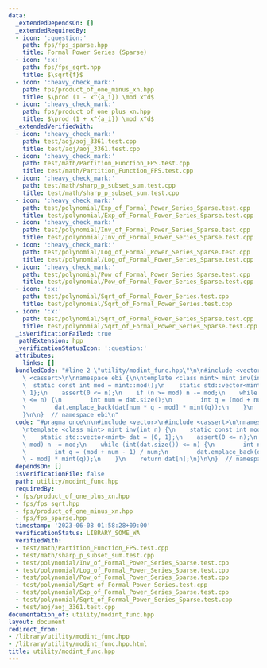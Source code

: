 ```yaml
---
data:
  _extendedDependsOn: []
  _extendedRequiredBy:
  - icon: ':question:'
    path: fps/fps_sparse.hpp
    title: Formal Power Series (Sparse)
  - icon: ':x:'
    path: fps/fps_sqrt.hpp
    title: $\sqrt{f}$
  - icon: ':heavy_check_mark:'
    path: fps/product_of_one_minus_xn.hpp
    title: $\prod (1 - x^{a_i}) \mod x^d$
  - icon: ':heavy_check_mark:'
    path: fps/product_of_one_plus_xn.hpp
    title: $\prod (1 + x^{a_i}) \mod x^d$
  _extendedVerifiedWith:
  - icon: ':heavy_check_mark:'
    path: test/aoj/aoj_3361.test.cpp
    title: test/aoj/aoj_3361.test.cpp
  - icon: ':heavy_check_mark:'
    path: test/math/Partition_Function_FPS.test.cpp
    title: test/math/Partition_Function_FPS.test.cpp
  - icon: ':heavy_check_mark:'
    path: test/math/sharp_p_subset_sum.test.cpp
    title: test/math/sharp_p_subset_sum.test.cpp
  - icon: ':heavy_check_mark:'
    path: test/polynomial/Exp_of_Formal_Power_Series_Sparse.test.cpp
    title: test/polynomial/Exp_of_Formal_Power_Series_Sparse.test.cpp
  - icon: ':heavy_check_mark:'
    path: test/polynomial/Inv_of_Formal_Power_Series_Sparse.test.cpp
    title: test/polynomial/Inv_of_Formal_Power_Series_Sparse.test.cpp
  - icon: ':heavy_check_mark:'
    path: test/polynomial/Log_of_Formal_Power_Series_Sparse.test.cpp
    title: test/polynomial/Log_of_Formal_Power_Series_Sparse.test.cpp
  - icon: ':heavy_check_mark:'
    path: test/polynomial/Pow_of_Formal_Power_Series_Sparse.test.cpp
    title: test/polynomial/Pow_of_Formal_Power_Series_Sparse.test.cpp
  - icon: ':x:'
    path: test/polynomial/Sqrt_of_Formal_Power_Series.test.cpp
    title: test/polynomial/Sqrt_of_Formal_Power_Series.test.cpp
  - icon: ':x:'
    path: test/polynomial/Sqrt_of_Formal_Power_Series_Sparse.test.cpp
    title: test/polynomial/Sqrt_of_Formal_Power_Series_Sparse.test.cpp
  _isVerificationFailed: true
  _pathExtension: hpp
  _verificationStatusIcon: ':question:'
  attributes:
    links: []
  bundledCode: "#line 2 \"utility/modint_func.hpp\"\n\n#include <vector>\n#include\
    \ <cassert>\n\nnamespace ebi {\n\ntemplate <class mint> mint inv(int n) {\n  \
    \  static const int mod = mint::mod();\n    static std::vector<mint> dat = {0,\
    \ 1};\n    assert(0 <= n);\n    if (n >= mod) n -= mod;\n    while (int(dat.size())\
    \ <= n) {\n        int num = dat.size();\n        int q = (mod + num - 1) / num;\n\
    \        dat.emplace_back(dat[num * q - mod] * mint(q));\n    }\n    return dat[n];\n\
    }\n\n}  // namespace ebi\n"
  code: "#pragma once\n\n#include <vector>\n#include <cassert>\n\nnamespace ebi {\n\
    \ntemplate <class mint> mint inv(int n) {\n    static const int mod = mint::mod();\n\
    \    static std::vector<mint> dat = {0, 1};\n    assert(0 <= n);\n    if (n >=\
    \ mod) n -= mod;\n    while (int(dat.size()) <= n) {\n        int num = dat.size();\n\
    \        int q = (mod + num - 1) / num;\n        dat.emplace_back(dat[num * q\
    \ - mod] * mint(q));\n    }\n    return dat[n];\n}\n\n}  // namespace ebi"
  dependsOn: []
  isVerificationFile: false
  path: utility/modint_func.hpp
  requiredBy:
  - fps/product_of_one_plus_xn.hpp
  - fps/fps_sqrt.hpp
  - fps/product_of_one_minus_xn.hpp
  - fps/fps_sparse.hpp
  timestamp: '2023-06-08 01:58:28+09:00'
  verificationStatus: LIBRARY_SOME_WA
  verifiedWith:
  - test/math/Partition_Function_FPS.test.cpp
  - test/math/sharp_p_subset_sum.test.cpp
  - test/polynomial/Inv_of_Formal_Power_Series_Sparse.test.cpp
  - test/polynomial/Log_of_Formal_Power_Series_Sparse.test.cpp
  - test/polynomial/Pow_of_Formal_Power_Series_Sparse.test.cpp
  - test/polynomial/Sqrt_of_Formal_Power_Series.test.cpp
  - test/polynomial/Exp_of_Formal_Power_Series_Sparse.test.cpp
  - test/polynomial/Sqrt_of_Formal_Power_Series_Sparse.test.cpp
  - test/aoj/aoj_3361.test.cpp
documentation_of: utility/modint_func.hpp
layout: document
redirect_from:
- /library/utility/modint_func.hpp
- /library/utility/modint_func.hpp.html
title: utility/modint_func.hpp
---
```

